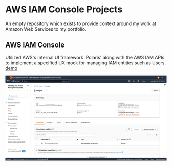 # AWS IAM Console Projects
An empty repository which exists to provide context around my work at Amazon Web Services to my portfolio. 

## AWS IAM Console
Utilized AWS's Internal UI framework 'Polaris' along with the AWS IAM APIs to implement a specified UX mock for managing IAM entities such as Users. [demo](https://drive.google.com/file/d/1BNKPGXYAASANI5sNNY7UIebjXBa3zVtN/view?usp=share_link)

![The user details page](<Screen Shot 2023-01-25 at 2.57.02 PM.png>)
